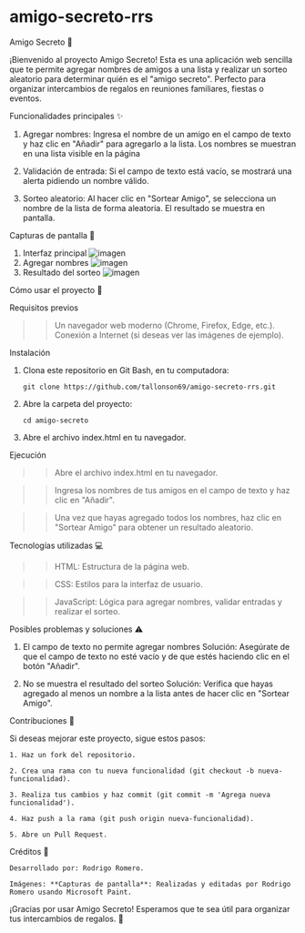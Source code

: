 # amigo-secreto-rrs
Amigo Secreto 🎁

¡Bienvenido al proyecto Amigo Secreto! Esta es una aplicación web sencilla que te permite agregar nombres de amigos a una lista y realizar un sorteo aleatorio para determinar quién es el "amigo secreto". Perfecto para organizar intercambios de regalos en reuniones familiares, fiestas o eventos.

Funcionalidades principales ✨

1. Agregar nombres:
   Ingresa el nombre de un amigo en el campo de texto y haz clic en "Añadir" para agregarlo a la lista.
   Los nombres se muestran en una lista visible en la página
   
2. Validación de entrada:
   Si el campo de texto está vacío, se mostrará una alerta pidiendo un nombre válido.
   
3. Sorteo aleatorio:
   Al hacer clic en "Sortear Amigo", se selecciona un nombre de la lista de forma aleatoria.
   El resultado se muestra en pantalla.
   
Capturas de pantalla 📸

1. Interfaz principal
   ![imagen](https://github.com/user-attachments/assets/3e71d918-8aa2-4120-ae3c-f7d04238a18d)
2. Agregar nombres
   ![imagen](https://github.com/user-attachments/assets/b4cb5581-6384-4077-b979-d696f98e87d3)
3. Resultado del sorteo
   ![imagen](https://github.com/user-attachments/assets/de3342ca-6a3a-43b8-ac4d-4fd40981082e)

Cómo usar el proyecto 🚀

Requisitos previos

   >> Un navegador web moderno (Chrome, Firefox, Edge, etc.).
   >> Conexión a Internet (si deseas ver las imágenes de ejemplo).

Instalación

   1. Clona este repositorio en Git Bash, en tu computadora:
    
	      git clone https://github.com/tallonson69/amigo-secreto-rrs.git
 
   2. Abre la carpeta del proyecto:
   
	      cd amigo-secreto

   3. Abre el archivo index.html en tu navegador.

Ejecución

   >> Abre el archivo index.html en tu navegador.

   >> Ingresa los nombres de tus amigos en el campo de texto y haz clic en "Añadir".

   >> Una vez que hayas agregado todos los nombres, haz clic en "Sortear Amigo" para obtener un resultado aleatorio.

Tecnologías utilizadas 💻

   >> HTML: Estructura de la página web.

   >> CSS: Estilos para la interfaz de usuario.

   >> JavaScript: Lógica para agregar nombres, validar entradas y realizar el sorteo.

Posibles problemas y soluciones ⚠️

   1. El campo de texto no permite agregar nombres
    Solución: Asegúrate de que el campo de texto no esté vacío y de que estés haciendo clic en el botón "Añadir".

   2. No se muestra el resultado del sorteo
    Solución: Verifica que hayas agregado al menos un nombre a la lista antes de hacer clic en "Sortear Amigo".

Contribuciones 🤝

Si deseas mejorar este proyecto, sigue estos pasos:

    1. Haz un fork del repositorio.

    2. Crea una rama con tu nueva funcionalidad (git checkout -b nueva-funcionalidad).

    3. Realiza tus cambios y haz commit (git commit -m 'Agrega nueva funcionalidad').

    4. Haz push a la rama (git push origin nueva-funcionalidad).

    5. Abre un Pull Request.


Créditos 🙌

    Desarrollado por: Rodrigo Romero.

    Imágenes: **Capturas de pantalla**: Realizadas y editadas por Rodrigo Romero usando Microsoft Paint.


¡Gracias por usar Amigo Secreto! Esperamos que te sea útil para organizar tus intercambios de regalos. 🎉

